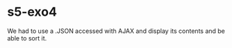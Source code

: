 # s5-exo4

We had to use a .JSON accessed with AJAX and display its contents and be able to sort it.
